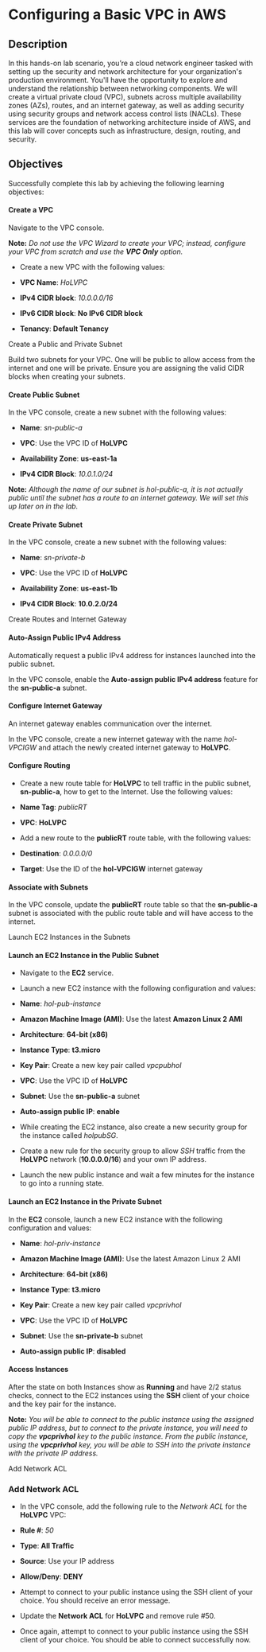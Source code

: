 ﻿
# Configuring a Basic VPC in AWS

## Description  

In this hands-on lab scenario, you’re a cloud network engineer tasked with setting up the security and network architecture for your organization's production environment. You'll have the opportunity to explore and understand the relationship between networking components. We will create a virtual private cloud (VPC), subnets across multiple availability zones (AZs), routes, and an internet gateway, as well as adding security using security groups and network access control lists (NACLs). These services are the foundation of networking architecture inside of AWS, and this lab will cover concepts such as infrastructure, design, routing, and security.

## Objectives

Successfully complete this lab by achieving the following learning objectives:

#### Create a VPC

Navigate to the VPC console.

**Note:**  _Do not use the VPC Wizard to create your VPC; instead, configure your VPC from scratch and use the **VPC Only** option._

- Create a new VPC with the following values:

- **VPC Name**: _HoLVPC_

- **IPv4 CIDR block**: _10.0.0.0/16_

- **IPv6 CIDR block**: **No IPv6 CIDR block**

- **Tenancy**: **Default Tenancy**

Create a Public and Private Subnet

Build two subnets for your VPC. One will be public to allow access from the internet and one will be private. Ensure you are assigning the valid CIDR blocks when creating your subnets.

#### Create Public Subnet

In the VPC console, create a new subnet with the following values:

- **Name**: _sn-public-a_

- **VPC**: Use the VPC ID of **HoLVPC**

- **Availability Zone**: **us-east-1a**

- **IPv4 CIDR Block**: _10.0.1.0/24_

**Note:**  _Although the name of our subnet is hol-public-a, it is not actually public until the subnet has a route to an internet gateway. We will set this up later on in the lab._

#### Create Private Subnet

In the VPC console, create a new subnet with the following values:

- **Name**: _sn-private-b_

- **VPC**: Use the VPC ID of **HoLVPC**

- **Availability Zone**: **us-east-1b**

- **IPv4 CIDR Block**: **10.0.2.0/24**

Create Routes and Internet Gateway

#### Auto-Assign Public IPv4 Address

Automatically request a public IPv4 address for instances launched into the public subnet.

In the VPC console, enable the **Auto-assign public IPv4 address** feature for the **sn-public-a** subnet.

#### Configure Internet Gateway

An internet gateway enables communication over the internet.

In the VPC console, create a new internet gateway with the name _hol-VPCIGW_ and attach the newly created internet gateway to **HoLVPC**.

#### Configure Routing

- Create a new route table for **HoLVPC** to tell traffic in the public subnet, **sn-public-a**, how to get to the Internet. Use the following values:

- **Name Tag**: _publicRT_

- **VPC**: **HoLVPC**

- Add a new route to the **publicRT** route table, with the following values:

- **Destination**: _0.0.0.0/0_

- **Target**: Use the ID of the **hol-VPCIGW** internet gateway

#### Associate with Subnets

In the VPC console, update the **publicRT** route table so that the **sn-public-a** subnet is associated with the public route table and will have access to the internet.

Launch EC2 Instances in the Subnets

#### Launch an EC2 Instance in the Public Subnet

- Navigate to the **EC2** service.

- Launch a new EC2 instance with the following configuration and values:

- **Name**: _hol-pub-instance_

- **Amazon Machine Image (AMI)**: Use the latest **Amazon Linux 2 AMI**

- **Architecture**: **64-bit (x86)**

- **Instance Type**: **t3.micro**

- **Key Pair**: Create a new key pair called _vpcpubhol_

- **VPC**: Use the VPC ID of **HoLVPC**

- **Subnet**: Use the **sn-public-a** subnet

- **Auto-assign public IP**: **enable**

- While creating the EC2 instance, also create a new security group for the instance called _holpubSG_.

- Create a new rule for the security group to allow _SSH_ traffic from the **HoLVPC** network (**10.0.0.0/16**) and your own IP address.

- Launch the new public instance and wait a few minutes for the instance to go into a running state.

#### Launch an EC2 Instance in the Private Subnet

In the **EC2** console, launch a new EC2 instance with the following configuration and values:

- **Name**: _hol-priv-instance_

- **Amazon Machine Image (AMI)**: Use the latest Amazon Linux 2 AMI

- **Architecture**: **64-bit (x86)**

- **Instance Type**: **t3.micro**

- **Key Pair**: Create a new key pair called _vpcprivhol_

- **VPC**: Use the VPC ID of **HoLVPC**

- **Subnet**: Use the **sn-private-b** subnet

- **Auto-assign public IP**: **disabled**

#### Access Instances

After the state on both Instances show as **Running** and have 2/2 status checks, connect to the EC2 instances using the **SSH** client of your choice and the key pair for the instance.

**Note:**  _You will be able to connect to the public instance using the assigned public IP address, but to connect to the private instance, you will need to copy the **vpcprivhol** key to the public instance. From the public instance, using the **vpcprivhol** key, you will be able to SSH into the private instance with the private IP address._

Add Network ACL

### Add Network ACL

- In the VPC console, add the following rule to the _Network ACL_ for the **HoLVPC** VPC:

- **Rule #**: _50_

- **Type**: **All Traffic**

- **Source**: Use your IP address

- **Allow/Deny**: **DENY**

- Attempt to connect to your public instance using the SSH client of your choice. You should receive an error message.

- Update the **Network ACL** for **HoLVPC** and remove rule #50.

- Once again, attempt to connect to your public instance using the SSH client of your choice. You should be able to connect successfully now.
